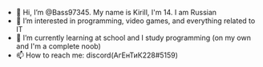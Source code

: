 - 👋 Hi, I’m @Bass97345. My name is Kirill, I'm 14. I am Russian
- 👀 I’m interested in programming, video games, and everything related to IT
- 🌱 I’m currently learning at school and I study programming (on my own and I'm a complete noob)
- 📫 How to reach me: discord(АгЕнТиК228#5159)
